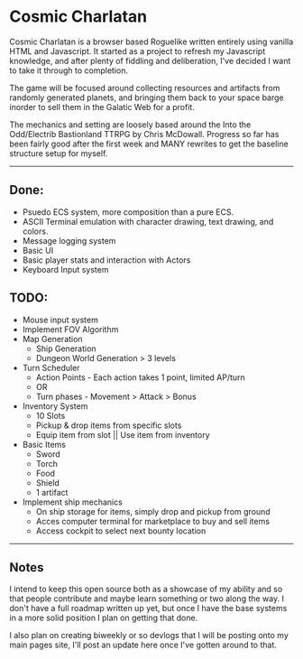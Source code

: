 # Cosmic Charlatan
Cosmic Charlatan is a browser based Roguelike written entirely using vanilla HTML and Javascript. It started as a project to refresh my Javascript knowledge, and after plenty of fiddling and deliberation, I've decided I want to take it through to completion.

The game will be focused around collecting resources and artifacts from randomly generated planets, and bringing them back to your space barge inorder to sell them in the Galatic Web for a profit.

The mechanics and setting are loosely based around the Into the Odd/Electrib Bastionland TTRPG by Chris McDowall. Progress so far has been fairly good after the first week and MANY rewrites to get the baseline structure setup for myself.

---

## Done:
* Psuedo ECS system, more composition than a pure ECS.
* ASCII Terminal emulation with character drawing, text drawing,  and colors.
* Message logging system
* Basic UI
* Basic player stats and interaction with Actors
* Keyboard Input system

## TODO:
* Mouse input system
* Implement FOV Algorithm
* Map Generation
     * Ship Generation
     * Dungeon World Generation > 3 levels
* Turn Scheduler
     * Action Points - Each action takes 1 point, limited AP/turn
     * OR
     * Turn phases - Movement > Attack > Bonus 
* Inventory System
     * 10 Slots
     * Pickup & drop items from specific slots
     * Equip item from slot || Use item from inventory
* Basic Items
     * Sword
     * Torch
     * Food
     * Shield
     * 1 artifact
* Implement ship mechanics
     * On ship storage for items, simply drop and pickup from ground
     * Acces computer terminal for marketplace to buy and sell items
     * Access cockpit to select next bounty location
---

## Notes
I intend to keep this open source both as a showcase of my ability and so that people contribute and maybe learn something or two along the way. I don't have a full roadmap written up yet, but once I have the base systems in a more solid position I plan on getting that done.

I also plan on creating biweekly or so devlogs that I will be posting onto my main pages site, I'll post an update here once I've gotten around to that.